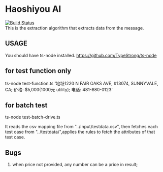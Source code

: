 # Haoshiyou AI
[![Build Status](https://travis-ci.com/xinbenlv/haoshiyou-ai.svg?branch=master)](https://travis-ci.com/xinbenlv/haoshiyou-ai)  
This is the extraction algorithm that extracts data from the message.

## USAGE

You should have ts-node installed.
https://github.com/TypeStrong/ts-node

## for test function only

ts-node test-function.ts '地址1220 N FAIR OAKS AVE, #13074, SUNNYVALE, CA; 价格: $5,000(1000元 utility); 电话: 481-880-0123'

## for batch test

ts-node test-batch-drive.ts

It reads the csv mapping file from "../input/testdata.csv", then fetches each test case from "../testdata/<filename>",applies the rules to fetch the attributes of that test case.

## Bugs

1. when price not provided, any number can be a price in result;
